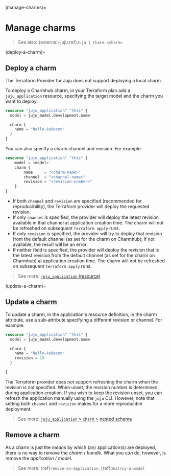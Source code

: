 (manage-charms)=
# Manage charms

> See also: {external+juju:ref}`Juju | Charm <charm>`

(deploy-a-charm)=
## Deploy a charm

The Terraform Provider for Juju does not support deploying a local charm.

To deploy a Charmhub charm, in your Terraform plan add a `juju_application` resource, specifying the target model and the charm you want to deploy:

```terraform
resource "juju_application" "this" {
  model = juju_model.development.name

  charm {
    name = "hello-kubecon"
  }
}
```

You can also specify a charm channel and revision. For example:


```terraform
resource "juju_application" "this" {
    model = <model>
    charm {
        name     = "<charm-name>"
        channel  = "<channel-name>"
        revision = "<revision-number>"
    }
}
```

- If both `channel` and `revision` are specified (recommended for reproducibility), the Terraform provider will deploy the requested revision.
- If only `channel` is specified, the provider will deploy the latest revision available in that channel at application creation time. The charm will not be refreshed on subsequent `terraform apply` runs.
- If only `revision` is specified, the provider will try to deploy that revision from the default channel (as set for the charm on Charmhub); if not available, the result will be an error.
- If neither field is specified, the provider will deploy the revision that is the latest revision from the default channel (as set for the charm on Charmhub) at application creation time. The charm will not be refreshed on subsequent `terraform apply` runs.

> See more: [`juju_application` (resource)](../reference/terraform-provider//resources/application)


(update-a-charm)=
## Update a charm

To update a charm, in the application's resource definition, in the charm attribute, use a sub-attribute specifying a different revision or channel. For example:

```terraform
resource "juju_application" "this" {
  model = juju_model.development.name

  charm {
    name = "hello-kubecon"
    revision = 19
  }

}
```

The Terraform provider does not support refreshing the charm when the revision is not specified. When unset, the revision number is determined during application creation. If you wish to keep the revision unset, you can refresh the application manually using the `juju` CLI. However, note that setting both `channel` and `revision` makes for a more reproducible deployment.

> See more: [`juju_application` > `charm` > nested schema ](../reference/terraform-provider/resources/application)

## Remove a charm

As a charm is just the *means* by which (an) application(s) are deployed, there is no way to remove the *charm* / *bundle*. What you *can* do, however, is remove the *application* / *model*.

> See more: {ref}`remove-an-application`, {ref}`destroy-a-model`
